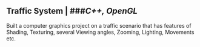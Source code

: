 ## Traffic System | ###_C++, OpenGL_
Built a computer graphics project on a traffic scenario that has features of Shading, Texturing, several Viewing
angles, Zooming, Lighting, Movements etc.
